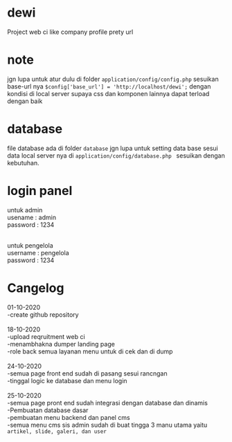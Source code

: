 # dewi
Project web ci like company profile prety url

# note
jgn lupa untuk atur dulu di folder ``application/config/config.php`` sesuikan base-url nya `` $config['base_url'] = 'http://localhost/dewi'; `` dengan kondisi di local server supaya css dan komponen lainnya dapat terload dengan baik

# database
file database ada di folder `` database `` jgn lupa untuk setting data base sesui data local server nya di ``application/config/database.php `` sesuikan dengan kebutuhan.

# login panel
untuk admin <br/>
usename : admin <br/>
password : 1234 <br/><br/>

untuk pengelola<br/>
username : pengelola<br/>
password : 1234

# Cangelog
01-10-2020<br/>
-create github repository<br/><br/>
18-10-2020<br/>
-upload reqruitment web ci<br/>
-menambhakna dumper landing page<br/>
-role back semua layanan menu untuk di cek dan di dump<br/><br/>
24-10-2020<br/>
-semua page front end sudah di pasang sesui rancngan<br/>
-tinggal logic ke database dan menu login<br/><br/>
25-10-2020<br/>
-semua page pront end sudah integrasi dengan database dan dinamis<br/>
-Pembuatan database dasar<br/>
-pembuatan menu backend dan panel cms<br/>
-semua menu cms sis admin sudah di buat tingga 3 manu utama yaitu `` artikel, slide, galeri, dan user ``<br/>

